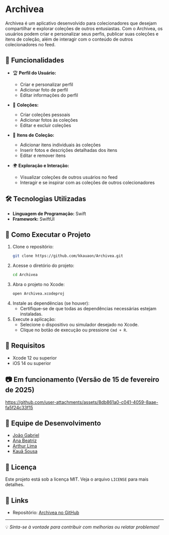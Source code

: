 # Archivea

Archivea é um aplicativo desenvolvido para colecionadores que desejam compartilhar e explorar coleções de outros entusiastas. Com o Archivea, os usuários podem criar e personalizar seus perfis, publicar suas coleções e itens de coleção, além de interagir com o conteúdo de outros colecionadores no feed.

## 📌 Funcionalidades

- 🏆 **Perfil do Usuário:**
  - Criar e personalizar perfil
  - Adicionar foto de perfil
  - Editar informações do perfil
  
- 📂 **Coleções:**
  - Criar coleções pessoais
  - Adicionar fotos às coleções
  - Editar e excluir coleções
  
- 🎲 **Itens de Coleção:**
  - Adicionar itens individuais às coleções
  - Inserir fotos e descrições detalhadas dos itens
  - Editar e remover itens
  
- 🌍 **Exploração e Interação:**
  - Visualizar coleções de outros usuários no feed
  - Interagir e se inspirar com as coleções de outros colecionadores

## 🛠️ Tecnologias Utilizadas

- **Linguagem de Programação:** Swift
- **Framework:** SwiftUI

## 🚀 Como Executar o Projeto

1. Clone o repositório:
   ```bash
   git clone https://github.com/kkauaon/Archivea.git
   ```
2. Acesse o diretório do projeto:
   ```bash
   cd Archivea
   ```
3. Abra o projeto no Xcode:
   ```bash
   open Archivea.xcodeproj
   ```
4. Instale as dependências (se houver):
   - Certifique-se de que todas as dependências necessárias estejam instaladas.
5. Execute a aplicação:
   - Selecione o dispositivo ou simulador desejado no Xcode.
   - Clique no botão de execução ou pressione `Cmd + R`.

## 📌 Requisitos

- Xcode 12 ou superior
- iOS 14 ou superior

## 📷 Em funcionamento (Versão de 15 de fevereiro de 2025)



https://github.com/user-attachments/assets/8db861a0-c041-4059-8aae-fa5f24c33f15



## 👥 Equipe de Desenvolvimento

- [João Gabriel](https://github.com/Jot4g3)
- [Ana Beatriz](https://github.com/anabcarvalho30)
- [Arthur Lima](https://github.com/Arthur-Lima07)
- [Kauã Sousa](https://github.com/kkauaon)

## 📄 Licença

Este projeto está sob a licença MIT. Veja o arquivo `LICENSE` para mais detalhes.

## 🔗 Links

- Repositório: [Archivea no GitHub](https://github.com/kkauaon/Archivea)

---

💡 _Sinta-se à vontade para contribuir com melhorias ou relatar problemas!_
